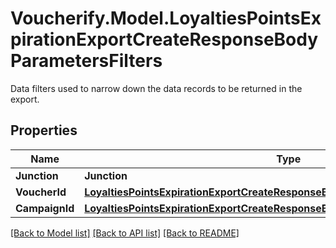 # Voucherify.Model.LoyaltiesPointsExpirationExportCreateResponseBodyParametersFilters
Data filters used to narrow down the data records to be returned in the export.

## Properties

Name | Type | Description | Notes
------------ | ------------- | ------------- | -------------
**Junction** | **Junction** |  | [optional] 
**VoucherId** | [**LoyaltiesPointsExpirationExportCreateResponseBodyParametersFiltersVoucherId**](LoyaltiesPointsExpirationExportCreateResponseBodyParametersFiltersVoucherId.md) |  | [optional] 
**CampaignId** | [**LoyaltiesPointsExpirationExportCreateResponseBodyParametersFiltersCampaignId**](LoyaltiesPointsExpirationExportCreateResponseBodyParametersFiltersCampaignId.md) |  | [optional] 

[[Back to Model list]](../../README.md#documentation-for-models) [[Back to API list]](../../README.md#documentation-for-api-endpoints) [[Back to README]](../../README.md)

